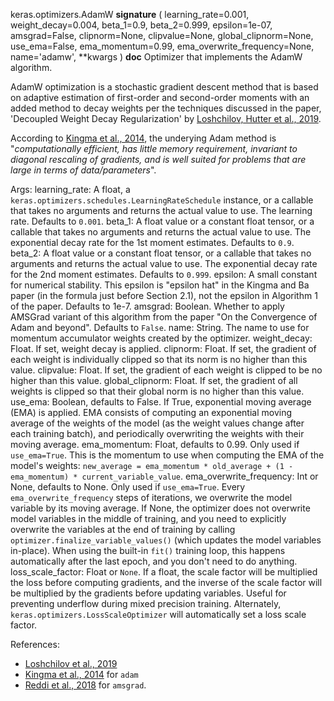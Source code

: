 keras.optimizers.AdamW
__signature__
(
  learning_rate=0.001,
  weight_decay=0.004,
  beta_1=0.9,
  beta_2=0.999,
  epsilon=1e-07,
  amsgrad=False,
  clipnorm=None,
  clipvalue=None,
  global_clipnorm=None,
  use_ema=False,
  ema_momentum=0.99,
  ema_overwrite_frequency=None,
  name='adamw',
  **kwargs
)
__doc__
Optimizer that implements the AdamW algorithm.

AdamW optimization is a stochastic gradient descent method that is based on
adaptive estimation of first-order and second-order moments with an added
method to decay weights per the techniques discussed in the paper,
'Decoupled Weight Decay Regularization' by
[Loshchilov, Hutter et al., 2019](https://arxiv.org/abs/1711.05101).

According to
[Kingma et al., 2014](http://arxiv.org/abs/1412.6980),
the underying Adam method is "*computationally
efficient, has little memory requirement, invariant to diagonal rescaling of
gradients, and is well suited for problems that are large in terms of
data/parameters*".

Args:
    learning_rate: A float, a
        `keras.optimizers.schedules.LearningRateSchedule` instance, or
        a callable that takes no arguments and returns the actual value to
        use. The learning rate. Defaults to `0.001`.
    beta_1: A float value or a constant float tensor, or a callable
        that takes no arguments and returns the actual value to use. The
        exponential decay rate for the 1st moment estimates.
        Defaults to `0.9`.
    beta_2: A float value or a constant float tensor, or a callable
        that takes no arguments and returns the actual value to use. The
        exponential decay rate for the 2nd moment estimates.
        Defaults to `0.999`.
    epsilon: A small constant for numerical stability. This epsilon is
        "epsilon hat" in the Kingma and Ba paper (in the formula just
        before Section 2.1), not the epsilon in Algorithm 1 of the paper.
        Defaults to 1e-7.
    amsgrad: Boolean. Whether to apply AMSGrad variant of this algorithm
        from the paper "On the Convergence of Adam and beyond".
        Defaults to `False`.
    name: String. The name to use
      for momentum accumulator weights created by
      the optimizer.
    weight_decay: Float. If set, weight decay is applied.
    clipnorm: Float. If set, the gradient of each weight is individually
      clipped so that its norm is no higher than this value.
    clipvalue: Float. If set, the gradient of each weight is clipped to be
      no higher than this value.
    global_clipnorm: Float. If set, the gradient of all weights is clipped
      so that their global norm is no higher than this value.
    use_ema: Boolean, defaults to False. If True, exponential moving average
      (EMA) is applied. EMA consists of computing an exponential moving
      average of the weights of the model (as the weight values change after
      each training batch), and periodically overwriting the weights with
      their moving average.
    ema_momentum: Float, defaults to 0.99. Only used if `use_ema=True`.
      This is the momentum to use when computing
      the EMA of the model's weights:
      `new_average = ema_momentum * old_average + (1 - ema_momentum) *
      current_variable_value`.
    ema_overwrite_frequency: Int or None, defaults to None. Only used if
      `use_ema=True`. Every `ema_overwrite_frequency` steps of iterations,
      we overwrite the model variable by its moving average.
      If None, the optimizer
      does not overwrite model variables in the middle of training, and you
      need to explicitly overwrite the variables at the end of training
      by calling `optimizer.finalize_variable_values()`
      (which updates the model
      variables in-place). When using the built-in `fit()` training loop,
      this happens automatically after the last epoch,
      and you don't need to do anything.
    loss_scale_factor: Float or `None`. If a float, the scale factor will
      be multiplied the loss before computing gradients, and the inverse of
      the scale factor will be multiplied by the gradients before updating
      variables. Useful for preventing underflow during mixed precision
      training. Alternately, `keras.optimizers.LossScaleOptimizer` will
      automatically set a loss scale factor.


References:

- [Loshchilov et al., 2019](https://arxiv.org/abs/1711.05101)
- [Kingma et al., 2014](http://arxiv.org/abs/1412.6980) for `adam`
- [Reddi et al., 2018](
    https://openreview.net/pdf?id=ryQu7f-RZ) for `amsgrad`.
